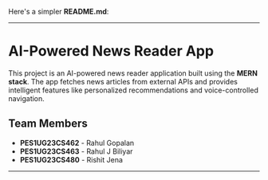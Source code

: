 Here's a simpler **README.md**:

---

# AI-Powered News Reader App  

This project is an AI-powered news reader application built using the **MERN stack**. The app fetches news articles from external APIs and provides intelligent features like personalized recommendations and voice-controlled navigation.  

## Team Members  

- **PES1UG23CS462** - Rahul Gopalan  
- **PES1UG23CS463** - Rahul J Biliyar  
- **PES1UG23CS480** - Rishit Jena  

---  
